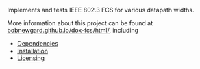 Implements and tests IEEE 802.3 FCS for various datapath widths.

More information about this project can be found at
[bobnewgard.github.io/dox-fcs/html/](http://bobnewgard.github.io/dox-fcs/html/),
including
* [Dependencies](http://bobnewgard.github.io/dox-fcs/html/#deps)
* [Installation](http://bobnewgard.github.io/dox-fcs/html/#inst)
* [Licensing](http://bobnewgard.github.io/dox-fcs/html/#lics)
